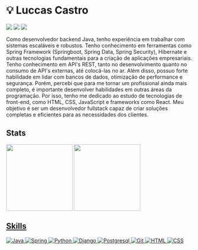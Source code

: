 # :bulb: Luccas Castro 
<p>
   <a href="https://instagram.com/luccasocastro" target="_blank"><img src="https://img.shields.io/badge/-Instagram-%23E4405F?style=for-the-badge&logo=instagram&logoColor=white" target="_blank"></a>
  <a href = "mailto:luccas.souza@mail.uft.edu.br"><img src="https://img.shields.io/badge/-Gmail-%23333?style=for-the-badge&logo=gmail&logoColor=white" target="_blank"></a>
  <a href="https://www.linkedin.com/in/luccasocastro/" target="_blank"><img src="https://img.shields.io/badge/-LinkedIn-%230077B5?style=for-the-badge&logo=linkedin&logoColor=white" target="_blank"></a>
</p>

Como desenvolvedor backend Java, tenho experiência em trabalhar com sistemas escaláveis e robustos. Tenho conhecimento em ferramentas como Spring Framework (Springboot, Spring Data, Spring Security), Hibernate e outras tecnologias fundamentais para a criação de aplicações empresariais. Tenho conhecimento em API's REST, tanto no desenvolvimento quanto no consumo de API's externas, até colocá-las no ar. Além disso, possuo forte habilidade em lidar com bancos de dados, otimização de performance e segurança. Porém, percebi que para me tornar um profissional ainda mais completo, é importante desenvolver habilidades em outras áreas da programação. Por isso, tenho me dedicado ao estudo de tecnologias de front-end, como HTML, CSS, JavaScript e frameworks como React. Meu objetivo é ser um desenvolvedor fullstack capaz de criar soluções completas e eficientes para as necessidades dos clientes. 

## Stats

<p>
  <a href="https://github.com/luccasocastro">
  <p><img height="180emm" align="left" src="http://github-readme-streak-stats.herokuapp.com?user=luccasocastro&theme=dark&fire=#40C9B6&ring=40C9B6&currStreakLabel=red)](https://git.io/streak-stats"/></p>
  <p><img height="180em" src="https://github-readme-stats.vercel.app/api/top-langs/?username=luccasocastro&layout=compact&langs_count=7&theme=dark"/></p>
</p>

## Skills

<p align="left">
  <img src="https://img.shields.io/badge/Java-ED8B00?style=for-the-badge&logo=java&logoColor=white" alt="Java">
  <img src="https://img.shields.io/badge/Spring-6DB33F?style=for-the-badge&logo=spring&logoColor=white" alt="Spring">
  <img src="https://img.shields.io/badge/Python-14354C?style=for-the-badge&logo=python&logoColor=white" alt="Python">
  <img src="https://img.shields.io/badge/Django-092E20?style=for-the-badge&logo=django&logoColor=white" alt="Django">
  <img src="https://img.shields.io/badge/PostgreSQL-316192?style=for-the-badge&logo=postgresql&logoColor=white" alt="Postgresql">
  <img src="https://img.shields.io/badge/GIT-E44C30?style=for-the-badge&logo=git&logoColor=white" alt="Git">
  <img src="https://img.shields.io/badge/HTML5-E34F26?style=for-the-badge&logo=html5&logoColor=white" alt="HTML">
  <img src="https://img.shields.io/badge/CSS3-1572B6?style=for-the-badge&logo=css3&logoColor=white" alt="CSS">
</p>
  
##


